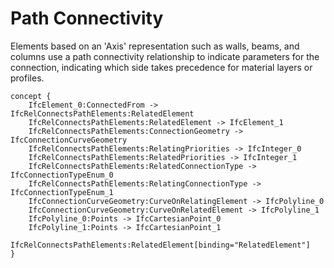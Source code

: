 Path Connectivity
=================

Elements based on an 'Axis' representation such as walls, beams, and columns use a path connectivity relationship to indicate parameters for the connection, indicating which side takes precedence for material layers or profiles.

```
concept {
    IfcElement_0:ConnectedFrom -> IfcRelConnectsPathElements:RelatedElement
    IfcRelConnectsPathElements:RelatedElement -> IfcElement_1
    IfcRelConnectsPathElements:ConnectionGeometry -> IfcConnectionCurveGeometry
    IfcRelConnectsPathElements:RelatingPriorities -> IfcInteger_0
    IfcRelConnectsPathElements:RelatedPriorities -> IfcInteger_1
    IfcRelConnectsPathElements:RelatedConnectionType -> IfcConnectionTypeEnum_0
    IfcRelConnectsPathElements:RelatingConnectionType -> IfcConnectionTypeEnum_1
    IfcConnectionCurveGeometry:CurveOnRelatingElement -> IfcPolyline_0
    IfcConnectionCurveGeometry:CurveOnRelatedElement -> IfcPolyline_1
    IfcPolyline_0:Points -> IfcCartesianPoint_0
    IfcPolyline_1:Points -> IfcCartesianPoint_1
    IfcRelConnectsPathElements:RelatedElement[binding="RelatedElement"]
}
```
